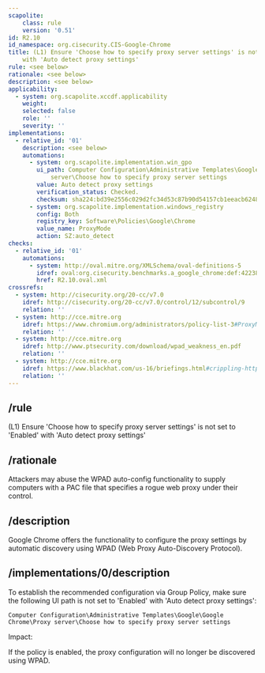 ```yaml
---
scapolite:
    class: rule
    version: '0.51'
id: R2.10
id_namespace: org.cisecurity.CIS-Google-Chrome
title: (L1) Ensure 'Choose how to specify proxy server settings' is not set to 'Enabled'
    with 'Auto detect proxy settings'
rule: <see below>
rationale: <see below>
description: <see below>
applicability:
  - system: org.scapolite.xccdf.applicability
    weight:
    selected: false
    role: ''
    severity: ''
implementations:
  - relative_id: '01'
    description: <see below>
    automations:
      - system: org.scapolite.implementation.win_gpo
        ui_path: Computer Configuration\Administrative Templates\Google\Google Chrome\Proxy
            server\Choose how to specify proxy server settings
        value: Auto detect proxy settings
        verification_status: Checked.
        checksum: sha224:bd39e2556c029d2fc34d53c87b90d54157cb1eeacb6248f78de98087
      - system: org.scapolite.implementation.windows_registry
        config: Both
        registry_key: Software\Policies\Google\Chrome
        value_name: ProxyMode
        action: SZ:auto_detect
checks:
  - relative_id: '01'
    automations:
      - system: http://oval.mitre.org/XMLSchema/oval-definitions-5
        idref: oval:org.cisecurity.benchmarks.a_google_chrome:def:42238700
        href: R2.10.oval.xml
crossrefs:
  - system: http://cisecurity.org/20-cc/v7.0
    idref: http://cisecurity.org/20-cc/v7.0/control/12/subcontrol/9
    relation: ''
  - system: http://cce.mitre.org
    idref: https://www.chromium.org/administrators/policy-list-3#ProxyMode
    relation: ''
  - system: http://cce.mitre.org
    idref: http://www.ptsecurity.com/download/wpad_weakness_en.pdf
    relation: ''
  - system: http://cce.mitre.org
    idref: https://www.blackhat.com/us-16/briefings.html#crippling-https-with-unholy-pac
    relation: ''
---
```



## /rule

(L1) Ensure 'Choose how to specify proxy server settings' is not set
to 'Enabled' with 'Auto detect proxy settings'

## /rationale

Attackers may abuse the WPAD auto-config functionality to supply
computers with a PAC file that specifies a rogue web proxy under their
control.

## /description

Google Chrome offers the functionality to configure the proxy settings
by automatic discovery using WPAD (Web Proxy Auto-Discovery Protocol).

## /implementations/0/description

To establish the recommended configuration via Group Policy, make sure
the following UI path is not set to 'Enabled' with 'Auto detect proxy
settings':

`Computer Configuration\Administrative Templates\Google\Google Chrome\Proxy server\Choose how to specify proxy server settings`

Impact:

If the policy is enabled, the proxy configuration will no longer be
discovered using WPAD.
